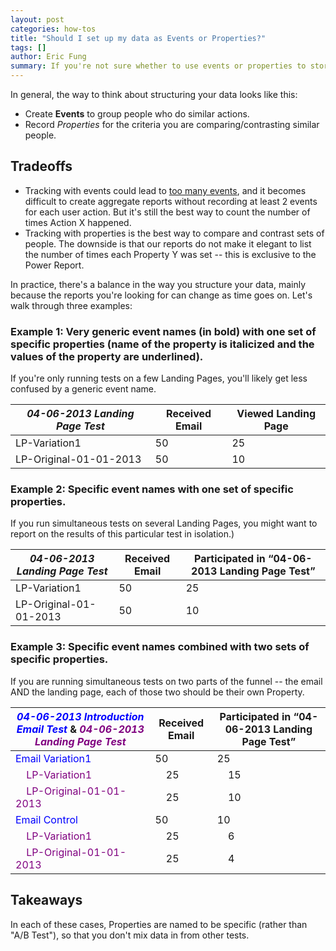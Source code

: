 ```yaml
---
layout: post
categories: how-tos
title: "Should I set up my data as Events or Properties?"
tags: []
author: Eric Fung
summary: If you're not sure whether to use events or properties to store your data, consider this rule.
---
```


In general, the way to think about structuring your data looks like this:

* Create **Events** to group people who do similar actions.
* Record *Properties* for the criteria you are comparing/contrasting similar people.

## Tradeoffs

* Tracking with events could lead to [too many events][too-many], and it becomes difficult to create aggregate reports without recording at least 2 events for each user action. But it's still the best way to count the number of times Action X happened.
* Tracking with properties is the best way to compare and contrast sets of people. The downside is that our reports do not make it elegant to list the number of times each Property Y was set -- this is exclusive to the Power Report.

In practice, there's a balance in the way you structure your data, mainly because the reports you're looking for can change as time goes on. Let's walk through three examples:

<a name="example-1"></a>
### Example 1: Very generic event names (in bold) with one set of specific properties (name of the property is italicized and the values of the property are underlined).

If you're only running tests on a few Landing Pages, you'll likely get less confused by a generic event name.


*04-06-2013 Landing Page Test* | **Received Email** | **Viewed Landing Page**
-- | -- | --
LP-Variation1 | 50 | 25
LP-Original-01-01-2013 | 50 | 10

<a name="example-2"></a>
### Example 2: Specific event names with one set of specific properties.

If you run simultaneous tests on several Landing Pages, you might want to report on the results of this particular test in isolation.)

*04-06-2013 Landing Page Test* | **Received Email** | **Participated in “04-06-2013 Landing Page Test”**
-- | -- | --
LP-Variation1 | 50 | 25
LP-Original-01-01-2013 | 50 | 10

<a name="example-3"></a>
### Example 3: Specific event names combined with two sets of specific properties.

If you are running simultaneous tests on two parts of the funnel -- the email AND the landing page, each of those two should be their own Property.

<font color="blue">*04-06-2013 Introduction Email Test*</font> & <font color="purple">*04-06-2013 Landing Page Test*</font> | **Received Email** | **Participated in “04-06-2013 Landing Page Test”**
-- | -- | --
<font color="blue">Email Variation1</font> | 50 | 25
  &nbsp; &nbsp; <font color="purple">LP-Variation1</font> | &nbsp; &nbsp; 25 | &nbsp; &nbsp; 15
  &nbsp; &nbsp; <font color="purple">LP-Original-01-01-2013</font> | &nbsp; &nbsp; 25 | &nbsp; &nbsp; 10
<font color="blue">Email Control</font> | 50 | 10
  &nbsp; &nbsp; <font color="purple">LP-Variation1</font> | &nbsp; &nbsp; 25 | &nbsp; &nbsp; 6
  &nbsp; &nbsp; <font color="purple">LP-Original-01-01-2013</font> | &nbsp; &nbsp; 25 | &nbsp; &nbsp; 4

## Takeaways

In each of these cases, Properties are named to be specific (rather than "A/B Test"), so that you don't mix data in from other tests.

[too-many]: /troubleshooting/too-many-event-names